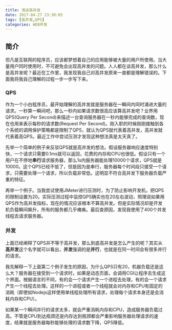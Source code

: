 ```yaml
---
title: 浅谈高并发
date: 2017-04-27 23:30:03
tags: [高并发,QPS]
categories: WEB开发
---
```

## 简介
但凡是互联网的程序员，应该都梦想着自己的应用能够被大量的用户所使用。当大量用户同时使用时，不可避免会出现高并发的问题。人人都在谈高并发，那么什么是高并发呢？最近在工作里，我发现我自己对高并发原来一直都是理解错误的。下面我将我自己理解的过程一步一步写下来。

### QPS
作为一个小白程序员，最开始理解的高并发就是服务器在一瞬间内同时涌进大量的请求。一秒算一瞬间吧，那么一秒内如果请求数很高应该算高并发吧？业界用QPS(Query Per Second)来描述一台查询服务器在一秒内能够完成的查询数，现在也用来表示每秒的请求数(Request Per Second)。刚入职的时候刚刚接触到各个系统的调用保护策略都是限制了QPS，就认为QPS就代表着高并发，高并发就代表着高QPS。最近工作中尝试压测才发现这种想法真是太天真了。

先举一个简单的例子来反驳QPS就是高并发的想法。假设服务器响应速度特别快，一个请求只需要0.1ms就可以返回，花费的内存和CPU也很低。假设只有一个用户在不停地**串行**请求服务器，那么1s内服务器能处理10000个请求，QPS就是10000。这个QPS已经不低了，但是因为是串行，服务器每个时间段只接受一个请求，只需要处理一个请求，所以负载非常低。这明显不符合高并发下服务器负载严重的特征。

再举一个例子。当我尝试使用JMeter进行压测时，为了防止影响开发机，把QPS的限制设置为20。实际压测过程中监控QPS确实也在20左右波动，照理说如果用QPS作为高并发指标，现在的情况应该根本不算高并发。但是实际情况却是开发机负载瞬间飙升，所有的服务都几乎瘫痪。最后查原因，发现我使用了400个并发线程去请求服务器。

### 并发
上面已经阐释了QPS并不等于高并发，那么到底高并发是怎么产生的呢？其实从**高并发**这个名字就可以看出，**并发**强调的是**并行**，也就是在同一时间会有很多并行的请求。

我先解释一下上面第二个例子发生的原因，为什么QPS只有20，机器负载还是这么大？服务器在接受到一个请求时，如果是动态页面，会调用CGI让程序去生成这个界面。根据语言的不同，有的会一个请求产生一个进程去处理，有的会一个请求产生一个线程去处理。这样的一个进程或者一个线程就会对内存和CPU有固定的消耗（即使如Nodejs这样使用单线程处理所有请求，处理每个请求本身还是会消耗内存和CPU）。

如果某一个瞬间并行的请求太多，就会严重消耗内存和CPU，造成服务器负载过高。不管是CPU到达瓶颈还是内存达到瓶颈都会严重影响服务器处理请求的速度，结果就是服务器每秒能够处理的请求数下降，QPS降低。



